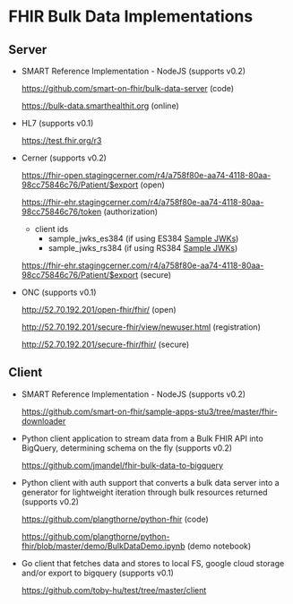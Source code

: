 # FHIR Bulk Data Implementations

## Server

- SMART Reference Implementation - NodeJS (supports v0.2)

  https://github.com/smart-on-fhir/bulk-data-server (code)
  
  https://bulk-data.smarthealthit.org (online)
  
- HL7 (supports v0.1)
  
  https://test.fhir.org/r3
  
- Cerner (supports v0.2)
  
  https://fhir-open.stagingcerner.com/r4/a758f80e-aa74-4118-80aa-98cc75846c76/Patient/$export (open)

  https://fhir-ehr.stagingcerner.com/r4/a758f80e-aa74-4118-80aa-98cc75846c76/token (authorization)
  - client ids
    - sample_jwks_es384 (if using ES384 [Sample JWKs](sample-jwks))
    - sample_jwks_rs384 (if using RS384 [Sample JWKs](sample-jwks))

  https://fhir-ehr.stagingcerner.com/r4/a758f80e-aa74-4118-80aa-98cc75846c76/Patient/$export (secure)
  
- ONC (supports v0.1)
  
  http://52.70.192.201/open-fhir/fhir/ (open)
  
  http://52.70.192.201/secure-fhir/view/newuser.html (registration)
  
  http://52.70.192.201/secure-fhir/fhir/ (secure)

## Client

- SMART Reference Implementation - NodeJS (supports v0.2)
  
  https://github.com/smart-on-fhir/sample-apps-stu3/tree/master/fhir-downloader

- Python client application to stream data from a Bulk FHIR API into BigQuery, determining schema on the fly (supports v0.2)

  https://github.com/jmandel/fhir-bulk-data-to-bigquery

- Python client with auth support that converts a bulk data server into a generator for lightweight iteration through bulk resources returned (supports v0.2)

  https://github.com/plangthorne/python-fhir (code)
  
  https://github.com/plangthorne/python-fhir/blob/master/demo/BulkDataDemo.ipynb (demo notebook)

- Go client that fetches data and stores to local FS, google cloud storage and/or export to bigquery (supports v0.1)

  https://github.com/toby-hu/test/tree/master/client
